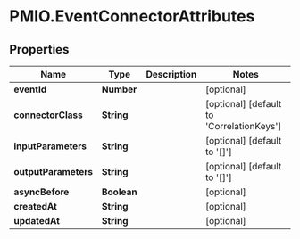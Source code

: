 # PMIO.EventConnectorAttributes

## Properties
Name | Type | Description | Notes
------------ | ------------- | ------------- | -------------
**eventId** | **Number** |  | [optional] 
**connectorClass** | **String** |  | [optional] [default to &#39;CorrelationKeys&#39;]
**inputParameters** | **String** |  | [optional] [default to &#39;[]&#39;]
**outputParameters** | **String** |  | [optional] [default to &#39;[]&#39;]
**asyncBefore** | **Boolean** |  | [optional] 
**createdAt** | **String** |  | [optional] 
**updatedAt** | **String** |  | [optional] 


